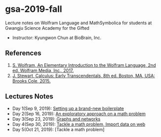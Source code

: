 # gsa-2019-fall
Lecture notes on Wolfram Language and MathSymbolica for students at Gwangju Science Academy for the Gifted

 * Instructor: Kyungwon Chun at BioBrain, Inc.
 
## References
 1. [S. Wolfram, An Elementary Introduction to the Wolfram Language, 2nd ed. Wolfram Media, Inc., 2017.](https://www.wolfram.com/language/elementary-introduction/2nd-ed/)
 1. [J. Stewart, Calculus: Early Transcendentals, 8th ed. Boston, MA, USA: Brooks Cole, 2015.](https://www.stewartcalculus.com/media/17_home.php)
  
## Lectures Notes
* Day 1(Sep 9, 2019): [Setting up a brand-new boilerplate](gsa_20190909.nb)
* Day 2(Sep 16, 2019): [An exploratory approach on a math problem](gsa_20190916.nb)
* Day 3(Sep 23, 2019): [Graphs and networks](gsa_20190923.nb)
* Day 4(Sep 30, 2019): [Tackle a math problem, Import data on web](gsa_20190930.nb)
* Day 5(Oct 21, 2019): [Tackle a math problem]

